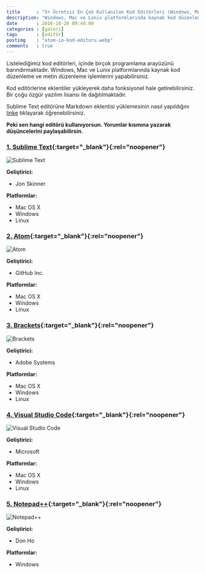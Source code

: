 ```yaml
---
title      : "5+ Ücretsiz En Çok Kullanılan Kod Editörleri (Windows, Mac ve Lunix)"
description: "Windows, Mac ve Lunix platformlarında kaynak kod düzenleme ve metin düzenleme işlemlerini yapabilirsiniz. "
date       : 2016-10-20 09:44:00
categories : [galeri]
tags       : [editör]
postimg    : "atom-io-kod-editoru.webp"
comments   : true
---
```


Listelediğimiz kod editörleri, içinde birçok programlama arayüzünü barındırmaktadır. Windows, Mac ve Lunix platformlarında kaynak kod düzenleme ve metin düzenleme işlemlerini yapabilirsiniz. 

Kod editörlerine eklentiler yükleyerek daha fonksiyonel hale getirebilirsiniz. Bir çoğu özgür yazılım lisansı ile dağıtılmaktadır.

Sublime Text editörüne Markdown eklentisi yüklemesinin nasıl yapıldığını [linke](https://ahmetcadirci.com.tr/2016/markdownediting-ve-markdown-preview-sublime-text-uzerine-kurulumu/) tıklayarak öğrenebilirsiniz. 

**Peki sen hangi editörü kullanıyorsun. Yorumlar kısmına yazarak düşüncelerini paylaşabilirsin.**

### [1. Sublime Text](https://www.sublimetext.com){:target="_blank"}{:rel="noopener"}

![Sublime Text](https://ahmetcadirci.com.tr/images/galeri/sublime-text-kod-editoru.webp "Sublime Text")

**Geliştirici:**

* Jon Skinner

**Platformlar:**

* Mac OS X
* Windows
* Linux

### [2. Atom](https://atom.io/){:target="_blank"}{:rel="noopener"}

![Atom](https://ahmetcadirci.com.tr/images/galeri/atom-io-kod-editoru.webp "Atom")

**Geliştirici:**

* GitHub Inc.

**Platformlar:**

* Mac OS X
* Windows
* Linux

### [3. Brackets](http://brackets.io/){:target="_blank"}{:rel="noopener"}

![Brackets](https://ahmetcadirci.com.tr/images/galeri/brackets-kod-editoru.webp "Brackets")

**Geliştirici:**

* Adobe Systems

**Platformlar:**

* Mac OS X
* Windows
* Linux

### [4. Visual Studio Code](https://code.visualstudio.com/){:target="_blank"}{:rel="noopener"}

![Visual Studio Code](https://ahmetcadirci.com.tr/images/galeri/visual-studio-kod-editoru.webp "Visual Studio Code")

**Geliştirici:**

* Microsoft

**Platformlar:**

* Mac OS X
* Windows
* Linux

### [5. Notepad++](https://notepad-plus-plus.org/){:target="_blank"}{:rel="noopener"}

![Notepad++](https://ahmetcadirci.com.tr/images/galeri/notepad-kod-editoru.webp "Notepad++")

**Geliştirici:**

* Don Ho

**Platformlar:**

* Windows
